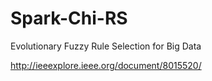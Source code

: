 # Spark-Chi-RS

Evolutionary Fuzzy Rule Selection for Big Data

http://ieeexplore.ieee.org/document/8015520/
